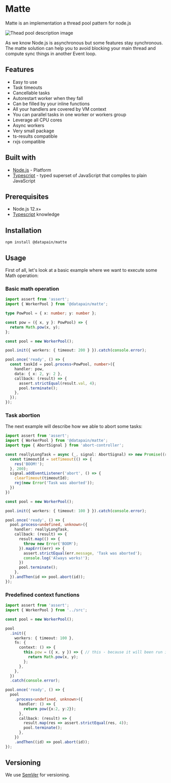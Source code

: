 # Matte

Matte is an implementation a thread pool pattern for node.js

![Thead pool description image](https://upload.wikimedia.org/wikipedia/commons/thumb/0/0c/Thread_pool.svg/800px-Thread_pool.svg.png)

As we know Node.js is asynchronous but some features stay synchronous. The matte solution can help you to avoid blocking your main thread and compute sync things in another Event loop.
## Features
- Easy to use
- Task timeouts
- Cancellable tasks
- Autorestart worker when they fall
- Can be filled by your inline functions
- All your handlers are covered by VM context
- You can parallel tasks in one worker or workers group
- Leverage all CPU cores
- Async workers
- Very small package
- ts-results compatible
- rxjs compatible

## Built with

* [Node.js](https://nodejs.org/en/) - Platform
* [Typescript](https://www.typescriptlang.org/) - typed superset of JavaScript that compiles to plain JavaScript

## Prerequisites

- Node.js 12.x+
- [Typescript](https://www.typescriptlang.org/) knowledge

## Installation

`npm install @datapain/matte`

## Usage

First of all, let's look at a basic example where we want to execute some Math operation:

### Basic math operation

```typescript
import assert from 'assert';
import { WorkerPool } from '@datapain/matte';

type PowPool = { x: number; y: number };

const pow = ({ x, y }: PowPool) => {
  return Math.pow(x, y);
};

const pool = new WorkerPool();

pool.init({ workers: { timeout: 200 } }).catch(console.error);

pool.once('ready', () => {
  const taskId = pool.process<PowPool, number>({
    handler: pow,
    data: { x: 2, y: 2 },
    callback: (result) => {
      assert.strictEqual(result.val, 4);
      pool.terminate();
    },
  });
});
```
### Task abortion
The next example will describe how we able to abort some tasks:
```typescript
import assert from 'assert';
import { WorkerPool } from '@datapain/matte';
import type { AbortSignal } from 'abort-controller';

const reallyLongTask = async (_, signal: AbortSignal) => new Promise((res, rej) => {
  const timeoutId = setTimeout(() => {
    res('BOOM!');
  }, 200);
  signal.addEventListener('abort', () => {
    clearTimeout(timeoutId);
    rej(new Error('Task was aborted'));
  })
})

const pool = new WorkerPool();

pool.init({ workers: { timeout: 100 } }).catch(console.error);

pool.once('ready', () => {
  pool.process<undefined, unknown>({
    handler: reallyLongTask,
    callback: (result) => {
      result.map(() => {
        throw new Error('BOOM');
      }).mapErr((err) => {
        assert.strictEqual(err.message, 'Task was aborted');
        console.log('Always works!');
      })
      pool.terminate();
    },
  }).andThen(id => pool.abort(id));
});

```

### Predefined context functions
```typescript
import assert from 'assert';
import { WorkerPool } from '../src';

const pool = new WorkerPool();

pool
  .init({
    workers: { timeout: 100 },
    fn: {
      context: () => {
        this.pow = ({ x, y }) => { // this - because it will been run in the VM context
          return Math.pow(x, y);
        };
      },
    },
  })
  .catch(console.error);

pool.once('ready', () => {
  pool
    .process<undefined, unknown>({
      handler: () => {
        return pow({x:2, y:2});
      },
      callback: (result) => {
        result.map(res => assert.strictEqual(res, 4));
        pool.terminate();
      },
    })
    .andThen((id) => pool.abort(id));
});

```

## Versioning

We use [SemVer](http://semver.org/) for versioning. 
